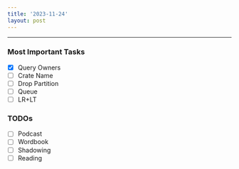 ```yaml
---
title: '2023-11-24'
layout: post
---
```


---

### Most Important Tasks

- [x] Query Owners
- [ ] Crate Name
- [ ] Drop Partition
- [ ] Queue
- [ ] LR+LT

### TODOs

- [ ] Podcast
- [ ] Wordbook
- [ ] Shadowing
- [ ] Reading
